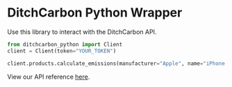 # DitchCarbon Python Wrapper

Use this library to interact with the DitchCarbon API.

```python
from ditchcarbon_python import Client
client = Client(token="YOUR_TOKEN")

client.products.calculate_emissions(manufacturer="Apple", name="iPhone 12", price=1000)
```
View our API reference [here](https://docs.ditchcarbon.com/reference).
